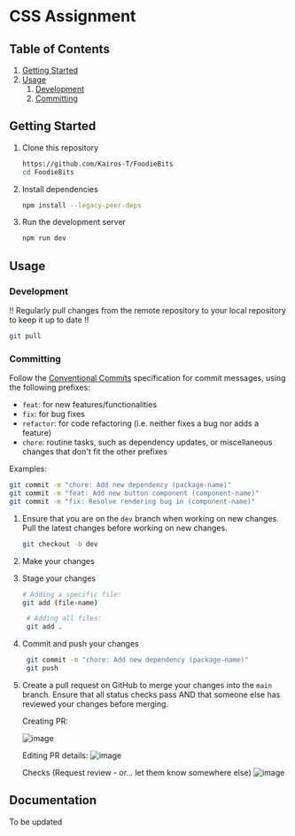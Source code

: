 # CSS Assignment

## Table of Contents

1. [Getting Started](#getting-started)
2. [Usage](#usage)
    1. [Development](#development)
    2. [Committing](#committing)

## Getting Started

1. Clone this repository
   ```bash
   https://github.com/Kairos-T/FoodieBits
   cd FoodieBits
   ```
2. Install dependencies
   ```bash
   npm install --legacy-peer-deps
   ```
3. Run the development server
   ```bash
   npm run dev
   ```

## Usage

### Development

!! Regularly pull changes from the remote repository to your local repository to keep it up to date !!
```bash
git pull
```

### Committing

Follow the [Conventional Commits](https://www.conventionalcommits.org/en/v1.0.0/) specification for commit messages,
using the following prefixes:

- `feat`: for new features/functionalities
- `fix`: for bug fixes
- `refactor`: for code refactoring (i.e. neither fixes a bug nor adds a feature)
- `chore`: routine tasks, such as dependency updates, or miscellaneous changes that don't fit the other prefixes

Examples:

```bash
git commit -m "chore: Add new dependency (package-name)"
git commit -m "feat: Add new button component (component-name)"
git commit -m "fix: Resolve rendering bug in (component-name)"
```

1. Ensure that you are on the `dev` branch when working on new changes. Pull the latest changes before working on new
   changes.
   ```bash
   git checkout -b dev
   ```
2. Make your changes
3. Stage your changes
   ```bash
   # Adding a specific file:
   git add (file-name)

    # Adding all files:
    git add .
   ```
4. Commit and push your changes
   ```bash
    git commit -m "chore: Add new dependency (package-name)"
    git push
    ```
5. Create a pull request on GitHub to merge your changes into the `main` branch. Ensure that all status checks pass AND
   that someone else has reviewed your changes before merging.

   Creating PR:

   ![image](https://github.com/Kairos-T/CSS/assets/80029462/2b358465-081d-4a45-a184-ac3c7ce4381c)

   Editing PR details:
   ![image](https://github.com/Kairos-T/CSS/assets/80029462/5e9c2a37-50ca-4cc6-bc63-e64f513d7a5a)

   Checks (Request review - or... let them know somewhere else)
   ![image](https://github.com/Kairos-T/CSS/assets/80029462/5a66fccf-3934-4e2f-80fd-9339222d6182)

## Documentation

To be updated
